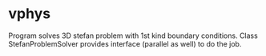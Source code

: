 # vphys
Program solves 3D stefan problem with 1st kind boundary conditions.
Class StefanProblemSolver provides interface (parallel as well) to do the job.
